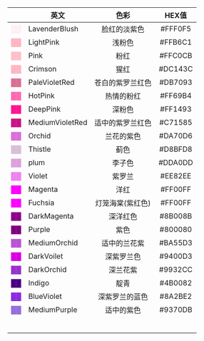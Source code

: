 |                                         | 英文              |    色彩     |  HEX值   |
| --------------------------------------: | --------------- | :-------: | :-----: |
|   <font color=LavenderBlush> ██ </font> | LavenderBlush   |  脸红的淡紫色   | #FFF0F5 |
|       <font color=LightPink> ██ </font> | LightPink       |    浅粉色    | #FFB6C1 |
|            <font color=Pink> ██ </font> | Pink            |    粉红     | #FFC0CB |
|       <font color=LightPink> ██ </font> | Crimson         |    猩红     | #DC143C |
|   <font color=PaleVioletRed> ██ </font> | PaleVioletRed   | 苍白的紫罗兰红色  | #DB7093 |
|         <font color=HotPink> ██ </font> | HotPink         |   热情的粉红   | #FF69B4 |
|        <font color=DeepPink> ██ </font> | DeepPink        |    深粉色    | #FF1493 |
| <font color=MediumVioletRed> ██ </font> | MediumVioletRed | 适中的紫罗兰红色  | #C71585 |
|          <font color=Orchid> ██ </font> | Orchid          |   兰花的紫色   | #DA70D6 |
|         <font color=Thistle> ██ </font> | Thistle         |    蓟色     | #D8BFD8 |
|            <font color=plum> ██ </font> | plum            |    李子色    | #DDA0DD |
|          <font color=Violet> ██ </font> | Violet          |    紫罗兰    | #EE82EE |
|         <font color=Magenta> ██ </font> | Magenta         |    洋红     | #FF00FF |
|         <font color=Fuchsia> ██ </font> | Fuchsia         | 灯笼海棠(紫红色) | #FF00FF |
|     <font color=DarkMagenta> ██ </font> | DarkMagenta     |   深洋红色    | #8B008B |
|          <font color=Purple> ██ </font> | Purple          |    紫色     | #800080 |
|    <font color=MediumOrchid> ██ </font> | MediumOrchid    |  适中的兰花紫   | #BA55D3 |
|      <font color=DarkVoilet> ██ </font> | DarkVoilet      |   深紫罗兰色   | #9400D3 |
|      <font color=DarkOrchid> ██ </font> | DarkOrchid      |   深兰花紫    | #9932CC |
|          <font color=Indigo> ██ </font> | Indigo          |    靛青     | #4B0082 |
|      <font color=BlueViolet> ██ </font> | BlueViolet      |  深紫罗兰的蓝色  | #8A2BE2 |
|    <font color=MediumPurple> ██ </font> | MediumPurple    |   适中的紫色   | #9370DB |
|                                         |                 |           |         |
|                                         |                 |           |         |
|                                         |                 |           |         |
|                                         |                 |           |         |
|                                         |                 |           |         |
|                                         |                 |           |         |


